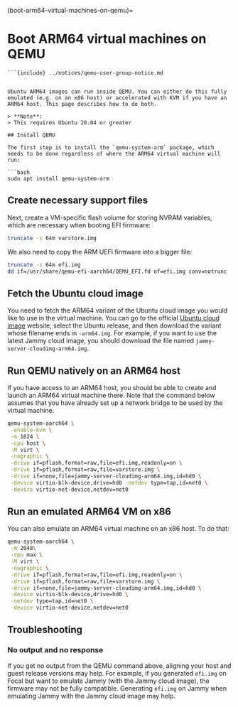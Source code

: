 (boot-arm64-virtual-machines-on-qemu)=
# Boot ARM64 virtual machines on QEMU

```{note}
```{include} ../notices/qemu-user-group-notice.md
```
```

Ubuntu ARM64 images can run inside QEMU. You can either do this fully emulated (e.g. on an x86 host) or accelerated with KVM if you have an ARM64 host. This page describes how to do both.

> **Note**: 
> This requires Ubuntu 20.04 or greater

## Install QEMU

The first step is to install the `qemu-system-arm` package, which needs to be done regardless of where the ARM64 virtual machine will run:

```bash
sudo apt install qemu-system-arm
```

## Create necessary support files

Next, create a VM-specific flash volume for storing NVRAM variables, which are necessary when booting EFI firmware:

```bash
truncate -s 64m varstore.img
```

We also need to copy the ARM UEFI firmware into a bigger file:

```bash
truncate -s 64m efi.img
dd if=/usr/share/qemu-efi-aarch64/QEMU_EFI.fd of=efi.img conv=notrunc
```

## Fetch the Ubuntu cloud image

You need to fetch the ARM64 variant of the Ubuntu cloud image you would like to use in the virtual machine. You can go to the official [Ubuntu cloud image](https://cloud-images.ubuntu.com/) website, select the Ubuntu release, and then download the variant whose filename ends in `-arm64.img`. For example, if you want to use the latest Jammy cloud image, you should download the file named `jammy-server-cloudimg-arm64.img`.

## Run QEMU natively on an ARM64 host

If you have access to an ARM64 host, you should be able to create and launch an ARM64 virtual machine there. Note that the command below assumes that you have already set up a network bridge to be used by the virtual machine.

```bash
qemu-system-aarch64 \
 -enable-kvm \
 -m 1024 \
 -cpu host \
 -M virt \
 -nographic \
 -drive if=pflash,format=raw,file=efi.img,readonly=on \
 -drive if=pflash,format=raw,file=varstore.img \
 -drive if=none,file=jammy-server-cloudimg-arm64.img,id=hd0 \
 -device virtio-blk-device,drive=hd0 -netdev type=tap,id=net0 \
 -device virtio-net-device,netdev=net0
```

## Run an emulated ARM64 VM on x86

You can also emulate an ARM64 virtual machine on an x86 host. To do that:

```bash
qemu-system-aarch64 \
 -m 2048\
 -cpu max \
 -M virt \
 -nographic \
 -drive if=pflash,format=raw,file=efi.img,readonly=on \
 -drive if=pflash,format=raw,file=varstore.img \
 -drive if=none,file=jammy-server-cloudimg-arm64.img,id=hd0 \
 -device virtio-blk-device,drive=hd0 \
 -netdev type=tap,id=net0 \
 -device virtio-net-device,netdev=net0
```

## Troubleshooting

### No output and no response

If you get no output from the QEMU command above, aligning your host and guest release versions may help. For example, if you generated `efi.img` on Focal but want to emulate Jammy (with the Jammy cloud image), the firmware may not be fully compatible. Generating `efi.img` on Jammy when emulating Jammy with the Jammy cloud image may help.
